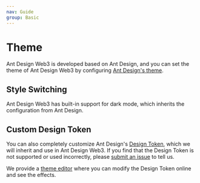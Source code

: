 ```yaml
---
nav: Guide
group: Basic
---
```


# Theme

Ant Design Web3 is developed based on Ant Design, and you can set the theme of Ant Design Web3 by configuring [Ant Design's theme](https://ant.design/docs/react/customize-theme).

## Style Switching

Ant Design Web3 has built-in support for dark mode, which inherits the configuration from Ant Design.

<code src="./demos/theme.tsx"></code>

## Custom Design Token

You can also completely customize Ant Design's [Design Token](https://ant.design/docs/react/customize-theme#customize-design-token), which we will inherit and use in Ant Design Web3. If you find that the Design Token is not supported or used incorrectly, please [submit an issue](https://github.com/ant-design/ant-design-web3/issues) to tell us.

We provide a [theme editor](/theme-editor) where you can modify the Design Token online and see the effects.

<code src="./demos/custom-token.tsx"></code>

